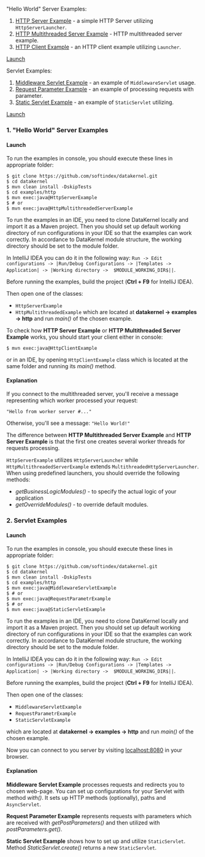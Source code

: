 "Hello World" Server Examples:
1. [HTTP Server Example](https://github.com/softindex/datakernel/blob/master/examples/http/src/main/java/io/datakernel/examples/HttpServerExample.java) - 
a simple HTTP Server utilizing `HttpServerLauncher`. 
2. [HTTP Multithreaded Server Example](https://github.com/softindex/datakernel/blob/master/examples/http/src/main/java/io/datakernel/examples/HttpMultithreadedServerExample.java) - 
HTTP multithreaded server example. 
3. [HTTP Client Example](https://github.com/softindex/datakernel/blob/master/examples/http/src/main/java/io/datakernel/examples/HttpClientExample.java) - 
an HTTP client example utilizing `Launcher`. 

[Launch](#1-hello-world-server-examples)

Servlet Examples:
1. [Middleware Servlet Example](https://github.com/softindex/datakernel/blob/master/examples/http/src/main/java/io/datakernel/examples/MiddlewareServletExample.java) - 
an example of `MiddlewareServlet` usage.
2. [Request Parameter Example](https://github.com/softindex/datakernel/blob/master/examples/http/src/main/java/io/datakernel/examples/RequestParameterExample.java) - 
an example of processing requests with parameter.
3. [Static Servlet Example](https://github.com/softindex/datakernel/blob/master/examples/http/src/main/java/io/datakernel/examples/StaticServletExample.java) - 
an example of `StaticServlet` utilizing. 

[Launch](#2-servlet-examples)

### 1. "Hello World" Server Examples
#### Launch

To run the examples in console, you should execute these lines in appropriate folder:
```
$ git clone https://github.com/softindex/datakernel.git
$ cd datakernel
$ mvn clean install -DskipTests
$ cd examples/http
$ mvn exec:java@HttpServerExample
$ # or
$ mvn exec:java@HttpMultithreadedServerExample
```

To run the examples in an IDE, you need to clone DataKernel locally and import it as a Maven project. Then you should 
set up default working directory of run configurations in your IDE so that the examples can work correctly. In 
accordance to DataKernel module structure, the working directory should be set to the module folder. 

In IntelliJ IDEA you can do it in the following way:
`Run -> Edit configurations -> |Run/Debug Configurations -> |Templates -> Application| -> |Working directory -> 
$MODULE_WORKING_DIR$||`.

Before running the examples, build the project (**Ctrl + F9** for IntelliJ IDEA).

Then open one of the classes:
* `HttpServerExample`
* `HttpMultithreadedExample`
which are located at **datakernel -> examples -> http** and run *main()* of the chosen example.

To check how **HTTP Server Example** or **HTTP Multithreaded Server Example** works, you should start your client 
either in console:
```
$ mvn exec:java@HttpClientExample
```
or in an IDE, by opening `HttpClientExample` class which is located at the same folder and running its *main()* method.

#### Explanation

If you connect to the multithreaded server, you'll receive a message representing which worker processed your request:
```
"Hello from worker server #..." 
```
Otherwise, you'll see a message: `"Hello World!"`

The difference between **HTTP Multithreaded Server Example** and **HTTP Server Example** is that the first one creates 
several worker threads for requests processing. 

`HttpServerExample` utilizes `HttpServerLauncher` while `HttpMultithreadedServerExample` extends 
`MultithreadedHttpServerLauncher`. When using predefined launchers, you should override the following methods:
 * *getBusinessLogicModules()* - to specify the actual logic of your application
 * *getOverrideModules()* - to override default modules.

### 2. Servlet Examples
#### Launch
To run the examples in console, you should execute these lines in appropriate folder:

```
$ git clone https://github.com/softindex/datakernel.git
$ cd datakernel
$ mvn clean install -DskipTests
$ cd examples/http
$ mvn exec:java@MiddlewareServletExample
$ # or
$ mvn exec:java@RequestParametrExample
$ # or
$ mvn exec:java@StaticServletExample
```

To run the examples in an IDE, you need to clone DataKernel locally and import it as a Maven project. Then you should 
set up default working directory of run configurations in your IDE so that the examples can work correctly. In 
accordance to DataKernel module structure, the working directory should be set to the module folder. 

In IntelliJ IDEA you can do it in the following way:
`Run -> Edit configurations -> |Run/Debug Configurations -> |Templates -> Application| -> |Working directory -> 
$MODULE_WORKING_DIR$||`.

Before running the examples, build the project (**Ctrl + F9** for IntelliJ IDEA).

Then open one of the classes:
* `MiddlewareServletExample`
* `RequestParametrExample`
* `StaticServletExample`

which are located at **datakernel -> examples -> http** and run *main()* of the chosen example.

Now you can connect to you server by visiting [localhost:8080](http://localhost:8080/) in your browser.

#### Explanation

**Middleware Servlet Example** processes requests and redirects you to chosen web-page. You can set up configurations for your 
Servlet with method *with()*. It sets up HTTP methods (optionally), paths and `AsyncServlet`.

**Request Parameter Example** represents requests with parameters which are received with *getPostParameters()* and then 
utilized with *postParameters.get()*.

**Static Servlet Example** shows how to set up and utilize `StaticServlet`. Method *StaticServlet.create()* returns a 
new `StaticServlet`. 
